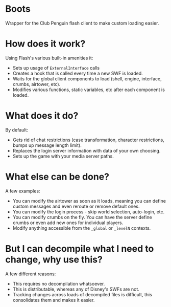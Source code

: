 # Boots
Wrapper for the Club Penguin flash client to make custom loading easier.

# How does it work?
Using Flash's various built-in amenities it:

* Sets up usage of `ExternalInterface` calls
* Creates a hook that is called every time a new SWF is loaded.
* Waits for the global client components to load (shell, engine, interface, crumbs, airtower, etc).
* Modifies various functions, static variables, etc after each component is loaded.

# What does it do?
By default:
* Gets rid of chat restrictions (case transformation, character restrictions, bumps up message length limit).
* Replaces the login server information with data of your own choosing.
* Sets up the game with your media server paths.

# What else can be done?
A few examples:
* You can modify the airtower as soon as it loads, meaning you can define custom messages and even reroute or remove default ones.
* You can modify the login process - skip world selection, auto-login, etc.
* You can modify crumbs on the fly. You can have the server define crumbs or even add new ones for individual players.
* Modify anything accessible from the `_global` or `_levelN` contexts.

# But I can decompile what I need to change, why use this?
A few different reasons:
* This requires no decompilation whatsoever.
* This is distributable, whereas any of Disney's SWFs are not.
* Tracking changes across loads of decompiled files is difficult, this consolidates them and makes it easier.

